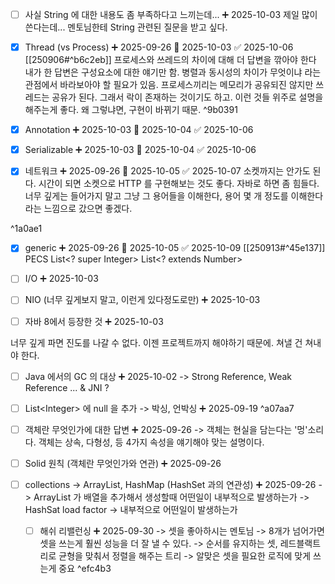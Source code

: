 - [ ] 사실 String 에 대한 내용도 좀 부족하다고 느끼는데... ➕ 2025-10-03 
      제일 많이 쓴다는데... 멘토님한테 String 관련된 질문을 받고 싶다.

- [x] Thread (vs Process) ➕ 2025-09-26 📅 2025-10-03 ✅ 2025-10-06
      [[250906#^b6c2eb]]
      프로세스와 쓰레드의 차이에 대해 더 답변을 깎아야 한다
      내가 한 답변은 구성요소에 대한 얘기만 함.
      병렬과 동시성의 차이가 무엇이냐 라는 관점에서 바라보아야 할 필요가 있음.
      프로세스끼리는 메모리가 공유되진 않지만 쓰레드는 공유가 된다.
      그래서 락이 존재하는 것이기도 하고.
      이런 것들 위주로 설명을 해주는게 좋다.
      왜 그렇냐면, 구현이 바뀌기 때문. ^9b0391

- [x] Annotation ➕ 2025-10-03 📅 2025-10-04 ✅ 2025-10-06

- [x] Serializable ➕ 2025-10-03 📅 2025-10-04 ✅ 2025-10-06

- [x] 네트워크 ➕ 2025-09-26 📅 2025-10-05 ✅ 2025-10-07
      소켓까지는 안가도 된다. 시간이 되면 소켓으로 HTTP 를 구현해보는 것도 좋다.
      자바로 하면 좀 힘들다.
      너무 깊게는 들어가지 말고 그냥 그 용어들을 이해한다, 용어 몇 개 정도를 이해한다라는
      느낌으로 갔으면 좋겠다.

 ^1a0ae1
- [x] generic ➕ 2025-09-26 📅 2025-10-05 ✅ 2025-10-09
      [[250913#^45e137]]
      PECS
      List\<? super Integer>
	  List\<? extends Number>

- [ ] I/O ➕ 2025-10-03 

- [ ] NIO (너무 깊게보지 말고, 이런게 있다정도로만) ➕ 2025-10-03 

- [ ] 자바 8에서 등장한 것 ➕ 2025-10-03 



너무 깊게 파면 진도를 나갈 수 없다. 이젠 프로젝트까지 해야하기 때문에.
쳐낼 건 쳐내야 한다.




- [ ] Java 에서의 GC 의 대상 ➕ 2025-10-02 
      -> Strong Reference, Weak Reference  ... & JNI ?

- [ ] List\<Integer> 에 null 을 추가 -> 박싱, 언박싱 ➕ 2025-09-19
 ^a07aa7
 
- [ ] 객체란 무엇인가에 대한 답변 ➕ 2025-09-26 
      -> 객체는 현실을 담는다는 '멍'소리다. 
      객체는 상속, 다형성, 등 4가지 속성을 얘기해야 맞는 설명이다.

- [ ] Solid 원칙 (객체란 무엇인가와 연관) ➕ 2025-09-26 


- [ ] collections -> ArrayList, HashMap (HashSet 과의 연관성) ➕ 2025-09-26 
      -> ArrayList 가 배열을 추가해서 생성할때 어떤일이 내부적으로 발생하는가
      -> HashSat load factor
      -> 내부적으로 어떤일이 발생하는가
               
	- [ ] 해쉬 리밸런싱 ➕ 2025-09-30
		  -> 셋을 좋아하시는 멘토님
		  -> 8개가 넘어가면 셋을 쓰는게 훨씬 성능을 더 잘 낼 수 있다.
		  -> 순서를 유지하는 셋, 레드블랙트리로 균형을 맞춰서 정렬을 해주는 트리
		  -> 알맞은 셋을 필요한 로직에 맞게 쓰는게 중요
	 ^efc4b3





